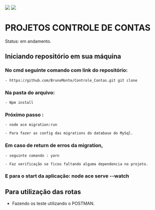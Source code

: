 <img src="https://img.icons8.com/ios/50/000000/typescript.png"/>
<img src="https://img.icons8.com/material-rounded/24/000000/mysql.png"/>

# PROJETOS CONTROLE DE CONTAS
Status: em andamento.

## Iniciando repositório em sua máquina

### No cmd seguinte comando com link do repositório:

    - https://github.com/BrunoMonte/Controle_Contas.git git clone

### Na pasta do arquivo: 
    - Npm install

### Próximo passo : 

    - node ace migration:run

    - Para fazer as config das migrations do database do MySql.

### Em caso de return de erros da migration, 
    - seguinte comando : yarn
    
    - Faz verificação se ficou faltando alguma dependencia no projeto.

### E para o start da aplicação: node ace serve --watch

## Para utilização das rotas

- Fazendo os teste utilizando o POSTMAN.
